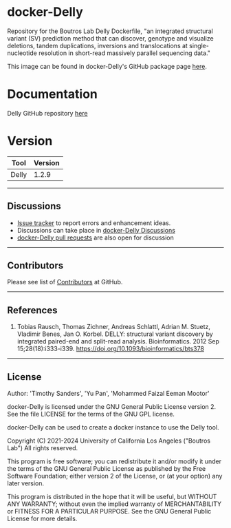# docker-Delly
Repository for the Boutros Lab Delly Dockerfile, "an integrated structural variant (SV) prediction method that can discover, genotype and visualize deletions, tandem duplications, inversions and translocations at single-nucleotide resolution in short-read massively parallel sequencing data."

This image can be found in docker-Delly's GitHub package page [here](https://github.com/uclahs-cds/docker-Delly/pkgs/container/delly).

# Documentation
Delly GitHub repository [here](https://github.com/dellytools/delly)


# Version
| Tool | Version |
|------|---------|
|Delly| 1.2.9|

---

## Discussions

- [Issue tracker](https://github.com/uclahs-cds/docker-Delly/issues) to report errors and enhancement ideas.
- Discussions can take place in [docker-Delly Discussions](https://github.com/uclahs-cds/docker-Delly/discussions)
- [docker-Delly pull requests](https://github.com/uclahs-cds/docker-Delly/pulls) are also open for discussion

---

## Contributors

Please see list of [Contributors](https://github.com/uclahs-cds/docker-Delly/graphs/contributors) at GitHub.

---

## References

1. Tobias Rausch, Thomas Zichner, Andreas Schlattl, Adrian M. Stuetz, Vladimir Benes, Jan O. Korbel.
DELLY: structural variant discovery by integrated paired-end and split-read analysis.
Bioinformatics. 2012 Sep 15;28(18):i333-i339.
https://doi.org/10.1093/bioinformatics/bts378

---

## License

Author: 'Timothy Sanders', 'Yu Pan', 'Mohammed Faizal Eeman Mootor'

docker-Delly is licensed under the GNU General Public License version 2. See the file LICENSE for the terms of the GNU GPL license.

docker-Delly can be used to create a docker instance to use the Delly tool.

Copyright (C) 2021-2024 University of California Los Angeles ("Boutros Lab") All rights reserved.

This program is free software; you can redistribute it and/or modify it under the terms of the GNU General Public License as published by the Free Software Foundation; either version 2 of the License, or (at your option) any later version.

This program is distributed in the hope that it will be useful, but WITHOUT ANY WARRANTY; without even the implied warranty of MERCHANTABILITY or FITNESS FOR A PARTICULAR PURPOSE. See the GNU General Public License for more details.
